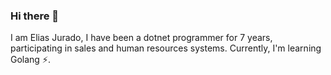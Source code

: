 ### Hi there 👋
I am Elias Jurado, I have been a dotnet programmer for 7 years, participating in sales and human resources systems. 
Currently, I'm learning Golang ⚡.
<!--
**eliasjurado/eliasjurado** is a ✨ _special_ ✨ repository because its `README.md` (this file) appears on your GitHub profile.

Here are some ideas to get you started:

- 🔭 I’m currently working on ...
- 🌱 I’m currently learning ...
- 👯 I’m looking to collaborate on ...
- 🤔 I’m looking for help with ...
- 💬 Ask me about ...
- 📫 How to reach me: ...
- 😄 Pronouns: ...
- ⚡ Fun fact: ...
-->
